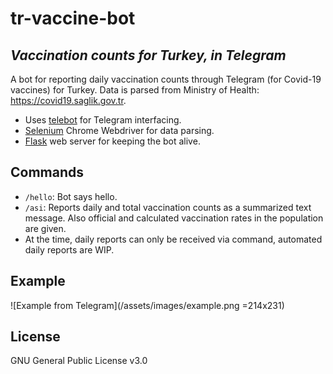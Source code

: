 # tr-vaccine-bot
## _Vaccination counts for Turkey, in Telegram_


A bot for reporting daily vaccination counts through Telegram (for Covid-19 vaccines)
for Turkey. Data is parsed from Ministry of Health: https://covid19.saglik.gov.tr.

- Uses [telebot] for Telegram interfacing.
- [Selenium] Chrome Webdriver for data parsing.
- [Flask] web server for keeping the bot alive.

## Commands

- ```/hello```: Bot says hello.
- ```/asi```: Reports daily and total vaccination counts as a summarized text message. Also official and calculated vaccination rates in the population are given.
- At the time, daily reports can only be received via command, automated daily reports are WIP.

## Example
![Example from Telegram](/assets/images/example.png =214x231)

## License

GNU General Public License v3.0


   [telebot]: <https://github.com/eternnoir/pyTelegramBotAPI>
   [Selenium]: <https://selenium-python.readthedocs.io>
   [Flask]: <https://flask.palletsprojects.com/en/2.0.x/>
   
